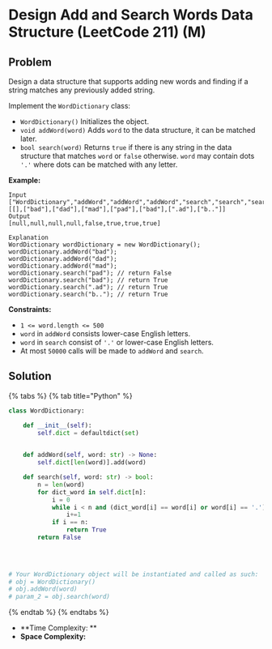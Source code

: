 # Design Add and Search Words Data Structure (LeetCode 211) (M)

## Problem

Design a data structure that supports adding new words and finding if a string matches any previously added string.

Implement the `WordDictionary` class:

* `WordDictionary()` Initializes the object.
* `void addWord(word)` Adds `word` to the data structure, it can be matched later.
* `bool search(word)` Returns `true` if there is any string in the data structure that matches `word` or `false` otherwise. `word` may contain dots `'.'` where dots can be matched with any letter.

&#x20;

**Example:**

```
Input
["WordDictionary","addWord","addWord","addWord","search","search","search","search"]
[[],["bad"],["dad"],["mad"],["pad"],["bad"],[".ad"],["b.."]]
Output
[null,null,null,null,false,true,true,true]

Explanation
WordDictionary wordDictionary = new WordDictionary();
wordDictionary.addWord("bad");
wordDictionary.addWord("dad");
wordDictionary.addWord("mad");
wordDictionary.search("pad"); // return False
wordDictionary.search("bad"); // return True
wordDictionary.search(".ad"); // return True
wordDictionary.search("b.."); // return True
```

&#x20;

**Constraints:**

* `1 <= word.length <= 500`
* `word` in `addWord` consists lower-case English letters.
* `word` in `search` consist of  `'.'` or lower-case English letters.
* At most `50000` calls will be made to `addWord` and `search`.

## Solution

{% tabs %}
{% tab title="Python" %}
```python
class WordDictionary:

    def __init__(self):
        self.dict = defaultdict(set)
        

    def addWord(self, word: str) -> None:
        self.dict[len(word)].add(word)

    def search(self, word: str) -> bool:
        n = len(word)
        for dict_word in self.dict[n]:
            i = 0
            while i < n and (dict_word[i] == word[i] or word[i] == '.'):
                i+=1
            if i == n:
                return True
        return False
                             
        


# Your WordDictionary object will be instantiated and called as such:
# obj = WordDictionary()
# obj.addWord(word)
# param_2 = obj.search(word)
```
{% endtab %}
{% endtabs %}

* **Time Complexity: **
* **Space Complexity:**
